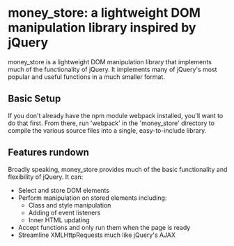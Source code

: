 # money_store: a lightweight DOM manipulation library inspired by jQuery

money_store is a lightweight DOM manipulation library that implements much of the functionality of jQuery. It implements many of jQuery's most popular and useful functions in a much smaller format.

## Basic Setup

If you don't already have the npm module webpack installed, you'll want to do that first. From there, run 'webpack' in the 'money_store' directory to compile the various source files into a single, easy-to-include library.

## Features rundown

Broadly speaking, money_store provides much of the basic functionality and flexibility of jQuery. It can:

* Select and store DOM elements
* Perform manipulation on stored elements including:
  * Class and style manipulation
  * Adding of event listeners
  * Inner HTML updating
* Accept functions and only run them when the page is ready
* Streamline XMLHttpRequests much like jQuery's AJAX
